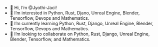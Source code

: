 
- 👋 Hi, I’m @Jyothi-Jaci!
- 👀 I’m interested in Python, Rust, Djano, Unreal Engine, Blender, Tensorflow, Devops and Mathematics.
- 🌱 I’m currently learning Python, Rust, Django, Unreal Engine, Blender, Tensorflow, Devops and Mathematics.
- 💞️ I’m looking to collaborate on Python, Rust, Django, Unreal Engine, Blender, Tensorflow, and Mathematics.

<!---
Jyothi-Jaci/Jyothi-Jaci is a ✨ special ✨ repository because its `README.md` (this file) appears on your GitHub profile.
You can click the Preview link to take a look at your changes.
--->
